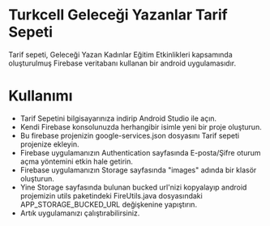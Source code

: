 # Turkcell Geleceği Yazanlar Tarif Sepeti

Tarif sepeti, Geleceği Yazan Kadınlar Eğitim Etkinlikleri kapsamında oluşturulmuş Firebase veritabanı kullanan bir android uygulamasıdır.

# Kullanımı
* Tarif Sepetini bilgisayarınıza indirip Android Studio ile açın.
* Kendi Firebase konsolunuzda herhangibir isimle yeni bir proje oluşturun.
* Bu firebase projenizin google-services.json dosyasını Tarif sepeti projenize ekleyin.
* Firebase uygulamanızın Authentication sayfasında E-posta/Şifre oturum açma yöntemini etkin hale getirin.
* Firebase uygulamanızın Storage sayfasında "images" adında bir klasör oluşturun.
* Yine Storage sayfasında bulunan bucked url'nizi kopyalayıp android projemizin utils paketindeki FireUtils.java dosyasındaki APP_STORAGE_BUCKED_URL değişkenine yapıştırın.
* Artık uygulamanızı çalıştırabilirsiniz.